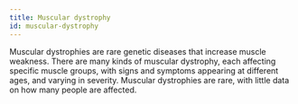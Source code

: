 ```yaml
---
title: Muscular dystrophy
id: muscular-dystrophy
---
```

Muscular dystrophies are rare genetic diseases that increase muscle weakness. There are many kinds of muscular dystrophy, each affecting specific muscle groups, with signs and symptoms appearing at different ages, and varying in severity. Muscular dystrophies are rare, with little data on how many people are affected. 

